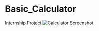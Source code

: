 # Basic_Calculator
 Internship Project
 ![Calculator Screenshot](https://github.com/username/repository/blob/main/images/calculator.jpg)
